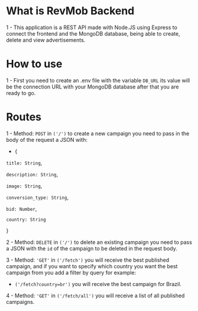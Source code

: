 # What is RevMob Backend #
1 - This application is a REST API made with Node.JS using Express to connect the frontend and the MongoDB database, being able to create, delete and view advertisements.

# How to use #
1 - First you need to create an .env file with the variable `DB_URL` its value will be the connection URL with your MongoDB database after that you are ready to go.

# Routes # 
1 - Method: `POST` in `('/')` to create a new campaign you need to pass in the body of the request a JSON with:
 - {
 
  `title: String`,
  
  `description: String`,
  
  `image: String`,
  
  `conversion_type: String`,
  
  `bid: Number`,
  
  `country: String`
  
}

2 - Method: `DELETE` in `('/')` to delete an existing campaign you need to pass a JSON with the `id` of the campaign to be deleted in the request body.

3 - Method: `'GET'` in `('/fetch')` you will receive the best published campaign, and if you want to specify which country you want the best campaign from you add a filter by query for example:
 - `('/fetch?country=br')` you will receive the best campaign for Brazil.

4 - Method: `'GET'` in `('/fetch/all')` you will receive a list of all published campaigns.
